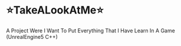 # ⭐TakeALookAtMe⭐
 A Project Were I Want To Put Everything That I Have Learn In A Game (UnrealEngine5 C++)
